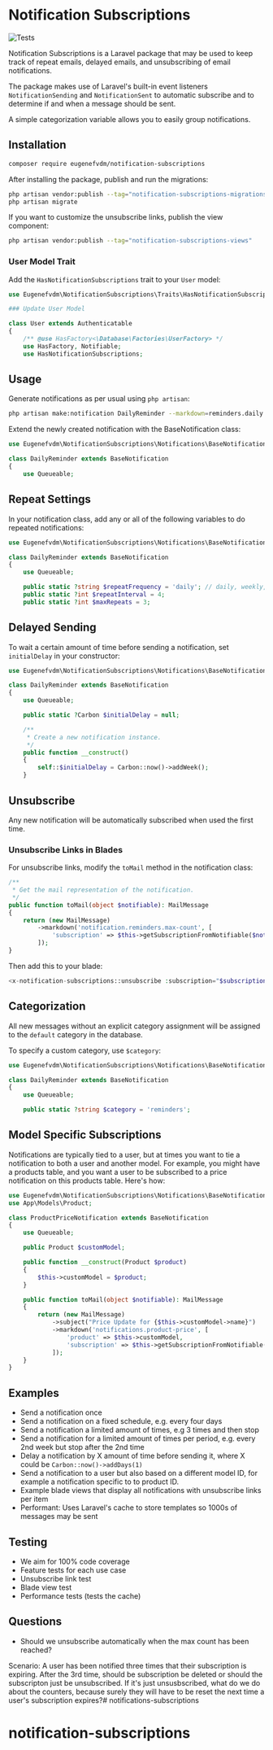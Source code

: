 # Notification Subscriptions

![Tests](https://github.com/eugenefvdm/notification-subscriptions/actions/workflows/run-tests.yml/badge.svg)

Notification Subscriptions is a Laravel package that may be used to keep track of repeat emails, delayed emails, and unsubscribing of email notifications.

The package makes use of Laravel's built-in event listeners `NotificationSending` and `NotificationSent` to automatic subscribe and to determine if and when a message should be sent.

A simple categorization variable allows you to easily group notifications.

## Installation

```bash
composer require eugenefvdm/notification-subscriptions
```

After installing the package, publish and run the migrations:

```bash
php artisan vendor:publish --tag="notification-subscriptions-migrations"
php artisan migrate
```

If you want to customize the unsubscribe links, publish the view component:

```bash
php artisan vendor:publish --tag="notification-subscriptions-views"
```

### User Model Trait

Add the `HasNotificationSubscriptions` trait to your `User` model:

```php
use Eugenefvdm\NotificationSubscriptions\Traits\HasNotificationSubscriptions;

### Update User Model

class User extends Authenticatable
{
    /** @use HasFactory<\Database\Factories\UserFactory> */
    use HasFactory, Notifiable;
    use HasNotificationSubscriptions;
```

## Usage

Generate notifications as per usual using `php artisan`:

```bash
php artisan make:notification DailyReminder --markdown=reminders.daily
```

Extend the newly created notification with the BaseNotification class:

```php
use Eugenefvdm\NotificationSubscriptions\Notifications\BaseNotification;

class DailyReminder extends BaseNotification
{
    use Queueable;
```

## Repeat Settings

In your notification class, add any or all of the following variables to do repeated notifications:

```php
use Eugenefvdm\NotificationSubscriptions\Notifications\BaseNotification;

class DailyReminder extends BaseNotification
{
    use Queueable;

    public static ?string $repeatFrequency = 'daily'; // daily, weekly, monthly, yearly
    public static ?int $repeatInterval = 4;
    public static ?int $maxRepeats = 3;
```

## Delayed Sending

To wait a certain amount of time before sending a notification, set `initialDelay` in your constructor:

```php
use Eugenefvdm\NotificationSubscriptions\Notifications\BaseNotification;

class DailyReminder extends BaseNotification
{
    use Queueable;

    public static ?Carbon $initialDelay = null;

    /**
     * Create a new notification instance.
     */
    public function __construct()
    {        
        self::$initialDelay = Carbon::now()->addWeek();
    }
```

## Unsubscribe

Any new notification will be automatically subscribed when used the first time.

### Unsubscribe Links in Blades

For unsubscribe links, modify the `toMail` method in the notification class:

```php
/**
 * Get the mail representation of the notification.
 */
public function toMail(object $notifiable): MailMessage
{
    return (new MailMessage)
        ->markdown('notification.reminders.max-count', [
            'subscription' => $this->getSubscriptionFromNotifiable($notifiable)
        ]);
}
```

Then add this to your blade:

```php
<x-notification-subscriptions::unsubscribe :subscription="$subscription" />
```

## Categorization

All new messages without an explicit category assignment will be assigned to the `default` category in the database.

To specify a custom category, use `$category`:

```php
use Eugenefvdm\NotificationSubscriptions\Notifications\BaseNotification;

class DailyReminder extends BaseNotification
{
    use Queueable;

    public static ?string $category = 'reminders';
```

## Model Specific Subscriptions

Notifications are typically tied to a user, but at times you want to tie a notification to both a user and another model. For example, you might have a products table, and you want a user to be subscribed to a price notification on this products table. Here's how:

```php
use Eugenefvdm\NotificationSubscriptions\Notifications\BaseNotification;
use App\Models\Product;

class ProductPriceNotification extends BaseNotification
{
    use Queueable;

    public Product $customModel;

    public function __construct(Product $product)
    {
        $this->customModel = $product;
    }

    public function toMail(object $notifiable): MailMessage
    {
        return (new MailMessage)
            ->subject("Price Update for {$this->customModel->name}")
            ->markdown('notifications.product-price', [
                'product' => $this->customModel,
                'subscription' => $this->getSubscriptionFromNotifiable($notifiable)
            ]);
    }
}
```



## Examples

- Send a notification once
- Send a notification on a fixed schedule, e.g. every four days
- Send a notification a limited amount of times, e.g 3 times and then stop
- Send a notification for a limited amount of times per period, e.g. every 2nd week but stop after the 2nd time
- Delay a notification by X amount of time before sending it, where X could be `Carbon::now()->addDays(1)`
- Send a notification to a user but also based on a different model ID, for example a notification specific to to product ID.
- Example blade views that display all notifications with unsubscribe links per item
- Performant: Uses Laravel's cache to store templates so 1000s of messages may be sent

## Testing

- We aim for 100% code coverage
- Feature tests for each use case
- Unsubscribe link test
- Blade view test
- Performance tests (tests the cache)

## Questions

- Should we unsubscribe automatically when the max count has been reached?

Scenario: A user has been notified three times that their subscription is expiring. After the 3rd time, should be subscription be deleted or should the subscripton just be unsubscribed. If it's just unsusbscribed, what do we do about the counters, because surely they will have to be reset the next time a user's subscription expires?# notifications-subscriptions
# notification-subscriptions
